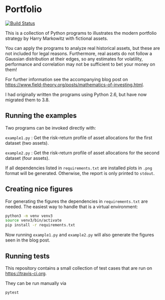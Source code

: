 # Portfolio

[![Build Status](https://travis-ci.org/field-theory/portfolio.png?branch=master)](https://travis-ci.org/field-theory/portfolio)

This is a collection of Python programs to illustrates the modern portfolio strategy by Harry Markowitz with fictional assets.

You can apply the programs to analyze real historical assets, but these are not included for legal reasons. Furthermore, real assets do not follow a Gaussian distribution at their edges, so any estimates for volatility, performance and correlation may not be sufficient to bet your money on them!

For further information see the accompanying blog post on <https://www.field-theory.org/posts/mathematics-of-investing.html>.

I had originally written the programs using Python 2.6, but have now migrated them to 3.8.

## Running the examples

Two programs can be invoked directly with:

`example1.py`
: Get the risk-return profile of asset allocations for the first dataset (two assets).

`example2.py`
: Get the risk-return profile of asset allocations for the second dataset (four assets).

If all dependencies listed in `requirements.txt` are installed plots in `.png` format will be generated. Otherwise, the report is only printed to `stdout`.

## Creating nice figures

For generating the figures the dependencies in `requirements.txt` are needed. The easiest way to handle that is a virtual environment:
```bash
python3 -m venv venv3
source venv3/bin/activate
pip install -r requirements.txt
```

Now running `example1.py` and `example2.py` will also generate the figures seen in the blog post.

## Running tests

This repository contains a small collection of test cases that are run on <https://travis-ci.org>.

They can be run manually via
```bash
pytest
```
